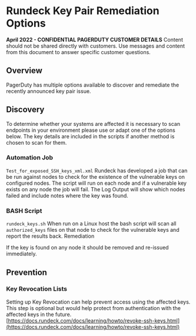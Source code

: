 # Rundeck Key Pair Remediation Options
**April 2022 - CONFIDENTIAL PAGERDUTY CUSTOMER DETAILS**
Content should not be shared directly with customers.  Use messages and content from this document to answer specific customer questions.

## Overview

PagerDuty has multiple options available to discover and remediate the recently announced key pair issue.

## Discovery  

To determine whether your systems are affected it is necessary to scan endpoints in your environment please use or adapt one of the options below.  The key details are included in the scripts if another method is chosen to scan for them.

### Automation Job

`Test_for_exposed_SSH_keys_xml.xml`
Rundeck has developed a job that can be run against nodes to check for the existence of the vulnerable keys on configured nodes.  The script will run on each node and if a vulnerable key exists on any node the job will fail.  The Log Output will show which nodes failed and include notes where the key was found.

### BASH Script

`rundeck_keys.sh`
When run on a Linux host the bash script will scan all `authorized_keys` files on that node to check for the vulnerable keys and report the results back.
Remediation

If the key is found on any node it should be removed and re-issued immediately.

## Prevention

### Key Revocation Lists

Setting up Key Revocation can help prevent access using the affected keys.  This step is optional but would help protect from authentication with the affected keys in the future.
[https://docs.rundeck.com/docs/learning/howto/revoke-ssh-keys.html](https://docs.rundeck.com/docs/learning/howto/revoke-ssh-keys.html)
